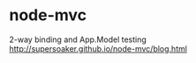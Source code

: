 node-mvc
========

2-way binding and App.Model testing <br>
http://supersoaker.github.io/node-mvc/blog.html
